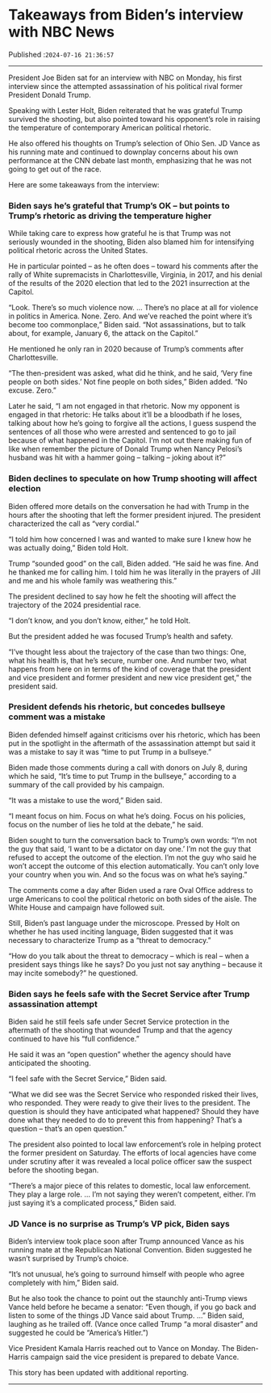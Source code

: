 # Takeaways from Biden’s interview with NBC News

Published :`2024-07-16 21:36:57`

---

President Joe Biden sat for an interview with NBC on Monday, his first interview since the attempted assassination of his political rival former President Donald Trump.

Speaking with Lester Holt, Biden reiterated that he was grateful Trump survived the shooting, but also pointed toward his opponent’s role in raising the temperature of contemporary American political rhetoric.

He also offered his thoughts on Trump’s selection of Ohio Sen. JD Vance as his running mate and continued to downplay concerns about his own performance at the CNN debate last month, emphasizing that he was not going to get out of the race.

Here are some takeaways from the interview:

### Biden says he’s grateful that Trump’s OK – but points to Trump’s rhetoric as driving the temperature higher

While taking care to express how grateful he is that Trump was not seriously wounded in the shooting, Biden also blamed him for intensifying political rhetoric across the United States.

He in particular pointed – as he often does – toward his comments after the rally of White supremacists in Charlottesville, Virginia, in 2017, and his denial of the results of the 2020 election that led to the 2021 insurrection at the Capitol.

“Look. There’s so much violence now. … There’s no place at all for violence in politics in America. None. Zero. And we’ve reached the point where it’s become too commonplace,” Biden said. “Not assassinations, but to talk about, for example, January 6, the attack on the Capitol.”

He mentioned he only ran in 2020 because of Trump’s comments after Charlottesville.

“The then-president was asked, what did he think, and he said, ‘Very fine people on both sides.’ Not fine people on both sides,” Biden added. “No excuse. Zero.”

Later he said, “I am not engaged in that rhetoric. Now my opponent is engaged in that rhetoric: He talks about it’ll be a bloodbath if he loses, talking about how he’s going to forgive all the actions, I guess suspend the sentences of all those who were arrested and sentenced to go to jail because of what happened in the Capitol. I’m not out there making fun of like when remember the picture of Donald Trump when Nancy Pelosi’s husband was hit with a hammer going – talking – joking about it?”

### Biden declines to speculate on how Trump shooting will affect election

Biden offered more details on the conversation he had with Trump in the hours after the shooting that left the former president injured. The president characterized the call as “very cordial.”

“I told him how concerned I was and wanted to make sure I knew how he was actually doing,” Biden told Holt.

Trump “sounded good” on the call, Biden added. “He said he was fine. And he thanked me for calling him. I told him he was literally in the prayers of Jill and me and his whole family was weathering this.”

The president declined to say how he felt the shooting will affect the trajectory of the 2024 presidential race.

“I don’t know, and you don’t know, either,” he told Holt.

But the president added he was focused Trump’s health and safety.

“I’ve thought less about the trajectory of the case than two things: One, what his health is, that he’s secure, number one. And number two, what happens from here on in terms of the kind of coverage that the president and vice president and former president and new vice president get,” the president said.

### President defends his rhetoric, but concedes bullseye comment was a mistake

Biden defended himself against criticisms over his rhetoric, which has been put in the spotlight in the aftermath of the assassination attempt but said it was a mistake to say it was “time to put Trump in a bullseye.”

Biden made those comments during a call with donors on July 8, during which he said, “It’s time to put Trump in the bullseye,” according to a summary of the call provided by his campaign.

“It was a mistake to use the word,” Biden said.

“I meant focus on him. Focus on what he’s doing. Focus on his policies, focus on the number of lies he told at the debate,” he said.

Biden sought to turn the conversation back to Trump’s own words: “I’m not the guy that said, ‘I want to be a dictator on day one.’ I’m not the guy that refused to accept the outcome of the election. I’m not the guy who said he won’t accept the outcome of this election automatically. You can’t only love your country when you win. And so the focus was on what he’s saying.”

The comments come a day after Biden used a rare Oval Office address to urge Americans to cool the political rhetoric on both sides of the aisle. The White House and campaign have followed suit.

Still, Biden’s past language under the microscope. Pressed by Holt on whether he has used inciting language, Biden suggested that it was necessary to characterize Trump as a “threat to democracy.”

“How do you talk about the threat to democracy – which is real – when a president says things like he says? Do you just not say anything – because it may incite somebody?” he questioned.

### Biden says he feels safe with the Secret Service after Trump assassination attempt

Biden said he still feels safe under Secret Service protection in the aftermath of the shooting that wounded Trump and that the agency continued to have his “full confidence.”

He said it was an “open question” whether the agency should have anticipated the shooting.

“I feel safe with the Secret Service,” Biden said.

“What we did see was the Secret Service who responded risked their lives, who responded. They were ready to give their lives to the president. The question is should they have anticipated what happened? Should they have done what they needed to do to prevent this from happening? That’s a question – that’s an open question.”

The president also pointed to local law enforcement’s role in helping protect the former president on Saturday. The efforts of local agencies have come under scrutiny after it was revealed a local police officer saw the suspect before the shooting began.

“There’s a major piece of this relates to domestic, local law enforcement. They play a large role. … I’m not saying they weren’t competent, either. I’m just saying it’s a complicated process,” Biden said.

### JD Vance is no surprise as Trump’s VP pick, Biden says

Biden’s interview took place soon after Trump announced Vance as his running mate at the Republican National Convention. Biden suggested he wasn’t surprised by Trump’s choice.

“It’s not unusual, he’s going to surround himself with people who agree completely with him,” Biden said.

But he also took the chance to point out the staunchly anti-Trump views Vance held before he became a senator: “Even though, if you go back and listen to some of the things JD Vance said about Trump. …” Biden said, laughing as he trailed off. (Vance once called Trump “a moral disaster” and suggested he could be “America’s Hitler.”)

Vice President Kamala Harris reached out to Vance on Monday. The Biden-Harris campaign said the vice president is prepared to debate Vance.

This story has been updated with additional reporting.

---

